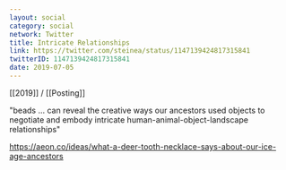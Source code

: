 ```yaml
---
layout: social
category: social
network: Twitter
title: Intricate Relationships
link: https://twitter.com/steinea/status/1147139424817315841
twitterID: 1147139424817315841
date: 2019-07-05
---
```


[[2019]] / [[Posting]]

"beads ... can reveal the creative ways our ancestors used objects to negotiate and embody intricate human-animal-object-landscape relationships"

<https://aeon.co/ideas/what-a-deer-tooth-necklace-says-about-our-ice-age-ancestors>
